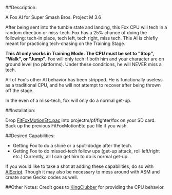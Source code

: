 ##Description:

A Fox AI for Super Smash Bros. Project M 3.6

After being sent into the tumble state and landing, this Fox CPU will tech in a random direction or miss-tech. Fox has a 25% chance of doing the following: tech-in place, tech left, tech right, miss tech. This AI is chiefly meant for practicing tech-chasing on the Training Stage.

**This AI only works in Training Mode. The CPU must be set to "Stop", "Walk", or "Jump".** Fox will only tech if both him and your character are on ground level (no platforms). Under these conditions, he will NEVER miss a tech.

All of Fox's other AI behavior has been stripped. He is functionally useless as a traditional CPU, and he will not attempt to recover after being thrown off the stage.

In the even of a miss-tech, fox will only do a normal get-up.

##Installation:

Drop [FitFoxMotionEtc.pac](https://github.com/kjohnson0451/Project-M-AI/raw/master/FoxRandomTechingWithMissTech/FitFoxMotionEtc.pac) into projectm/pf/fighter/fox on your SD card. Back up the previous FitFoxMotionEtc.pac file if you wish.


##Desired Capabilities:

- Getting Fox to do a shine or a spot-dodge after the tech.
- Getting Fox to do missed-tech follow ups (get-up attack, roll left/right etc.) Currently, all I can get him to do is normal get-up.

If you would like to take a shot at adding these capabilities, do so with [AIScript](http://forums.kc-mm.com/index.php?topic=62818.0). Though it may also be necessary to mess around with ASM and create some Gecko codes as well.

##Other Notes:
Credit goes to [KingClubber](http://smashboards.com/members/kingclubber.180553/) for providing the CPU behavior.

